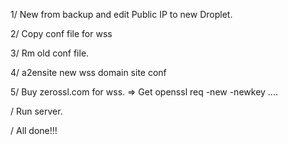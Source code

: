 1/ New from backup and edit Public IP to new Droplet.

2/ Copy conf file for wss

3/ Rm old conf file.

4/ a2ensite new wss domain site conf

5/ Buy zerossl.com for wss.
  => Get openssl req -new -newkey ....

/ Run server.

/ All done!!!
